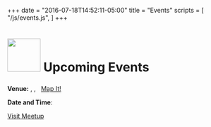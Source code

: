 +++
date = "2016-07-18T14:52:11-05:00"
title = "Events"
scripts = [
  "/js/events.js",
]
+++
<!-- Meetup official Image asset -->
# <img src="https://a248.e.akamai.net/secure.meetupstatic.com/photos/event/8/f/1/d/highres_454596637.jpeg" width="75" height="75"> Upcoming Events

<div id="loading" class="text-center">
  <i class="fa fa-cog fa-spin fa-5x" aria-hidden="true"></i>
</div>

<!-- placeholder html that will be filled with data from events.js -->
<div id="events" class="hidden">
  <div class="panel panel-default"> 
      <div class="panel-heading">
        <h3 class="panel-title">
          <a href="" class="event_url" target="_blank" style="text-transform:uppercase">
            <span class="event_name"></span>
          </a> 
      </h3>
    </div>
    <div class="panel-body">
      <p>
        <span class="event_description"></span>
      </p>
      <b>Venue:</b>
      <span class="event_venue_name"></span>, 
      <span class="event_venue_address"></span>, <span class="event_venue_city"></span>&nbsp;
      <a href="" class="event_map" target="_blank"> <i class="fa fa-map-marker" aria-hidden="true"></i> Map It!</a> 
      <p>
        <b>Date and Time</b>: 
        <span class="event_time"></span>
      </p> 
      <a class="btn btn-sm btn-primary event_url" href="" target="_blank" role="button">
        <i class="fa fa-external-link" aria-hidden="true"></i> 
        Visit Meetup
      </a>
      <br>
    </div>
  </div>
</div>

<!-- displays meetup results -->
<div id="results" class="hidden"></div>
